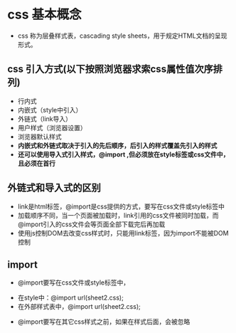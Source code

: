 # css 基本概念
* css 称为层叠样式表，cascading style sheets，用于规定HTML文档的呈现形式。

## css 引入方式(以下按照浏览器求索css属性值次序排列)
* 行内式
* 内嵌式（style中引入）
* 外链式（link导入）
* 用户样式（浏览器设置）
* 浏览器默认样式
* **内嵌式和外链式取决于引入的先后顺序，后引入的样式覆盖先引入的样式**
* **还可以使用导入式引入样式，@import ,但必须放在style标签或css文件中，且必须在首行**

## 外链式和导入式的区别
* link是html标签，@import是css提供的方式，要写在css文件或style标签中
* 加载顺序不同，当一个页面被加载时，link引用的css文件被同时加载，而@import引入的css文件会等页面全部下载完后再加载
* 使用js控制DOM去改变css样式时，只能用link标签，因为import不能被DOM控制

## import
* @import要写在css文件或style标签中，
 - 在style中：@import url(sheet2.css);
 - 在外部样式表中，@import url(sheet2.css);

* @import要写在其它css样式之前，如果在样式后面，会被忽略